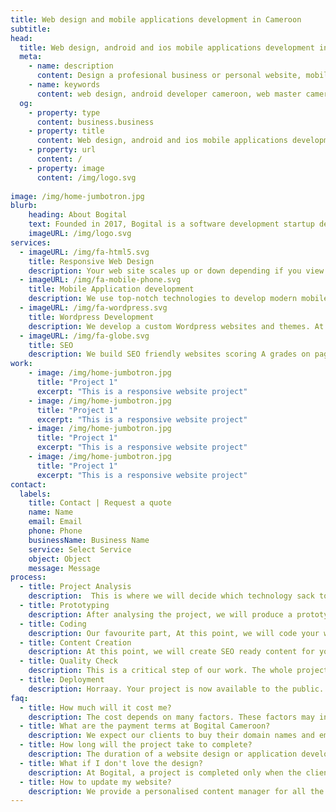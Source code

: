 ```yaml
---
title: Web design and mobile applications development in Cameroon
subtitle:
head:
  title: Web design, android and ios mobile applications development in Cameroon.
  meta:
    - name: description
      content: Design a profesional business or personal website, mobile application with bogital
    - name: keywords
      content: web design, android developer cameroon, web master cameroon, web design company
  og:
    - property: type
      content: business.business
    - property: title
      content: Web design, android and ios mobile applications development in Cameroon.
    - property: url
      content: /
    - property: image
      content: /img/logo.svg
  
image: /img/home-jumbotron.jpg
blurb:
    heading: About Bogital
    text: Founded in 2017, Bogital is a software development startup developing websites and mobile applications in Cameroon. We aim at improving the online presence of Cameroonian businesses with our services.
    imageURL: /img/logo.svg
services:
  - imageURL: /img/fa-html5.svg
    title: Responsive Web Design
    description: Your web site scales up or down depending if you view your website on a small smartphone, tablet or desktop computer. Responsive web design enhances the user experience, especially on mobile phones. All our web designs are responsive at Bogital.
  - imageURL: /img/fa-mobile-phone.svg
    title: Mobile Application development
    description: We use top-notch technologies to develop modern mobile applications across ios and android. We will follow your mobile application project throughout its lifespan.
  - imageURL: /img/fa-wordpress.svg
    title: Wordpress Development
    description: We develop a custom Wordpress websites and themes. At bogital, We will build your Wordpress site from scratch giving you the unique web design you deserve.
  - imageURL: /img/fa-globe.svg
    title: SEO
    description: We build SEO friendly websites scoring A grades on page test. This will help rank Your website on search engines like google and bing more rapidly.
work:
    - image: /img/home-jumbotron.jpg
      title: "Project 1"
      excerpt: "This is a responsive website project"
    - image: /img/home-jumbotron.jpg
      title: "Project 1"
      excerpt: "This is a responsive website project"
    - image: /img/home-jumbotron.jpg
      title: "Project 1"
      excerpt: "This is a responsive website project"
    - image: /img/home-jumbotron.jpg
      title: "Project 1"
      excerpt: "This is a responsive website project"
contact:
  labels:
    title: Contact | Request a quote
    name: Name
    email: Email
    phone: Phone
    businessName: Business Name
    service: Select Service
    object: Object
    message: Message
process:
  - title: Project Analysis
    description:  This is where we will decide which technology sack to use for your web design or mobile application project.  Project analysis can take up to 3 days.
  - title: Prototyping
    description: After analysing the project, we will produce a prototype of the project that will be validated by the client before we go further. Prototyping can take up to two weeks to complete.
  - title: Coding
    description: Our favourite part, At this point, we will code your website/application to life. This part could take up to two weeks depending on the size of the project.
  - title: Content Creation
    description: At this point, we will create SEO ready content for your website/application. Here we will need all the documentation the client can provide to us.
  - title: Quality Check
    description: This is a critical step of our work. The whole project is thouroughly reviewed before deployment.
  - title: Deployment
    description: Horraay. Your project is now available to the public.
faq:
  - title: How much will it cost me?
    description: The cost depends on many factors. These factors may include; the number of pages, technologies used in the backend, hosting, private emails, design complexity, client skills etc... Write to us directly from our rapid contact form or call us (696835158) directly.
  - title: What are the payment terms at Bogital Cameroon?
    description: We expect our clients to buy their domain names and email plus 20 000 FCFA before we start designing.  You will pay half of the amount remaining when the web design will be validated. Then complete the payment after project completion.
  - title: How long will the project take to complete?
    description: The duration of a website design or application development depends on the complexity of the project. In general, if you have a deadline, we will work hard to complete before that.
  - title: What if I don't love the design?
    description: At Bogital, a project is completed only when the client is satisfied. If you don't love our web design prototype, we will work with you to improve the design until satisfaction.
  - title: How to update my website?
    description: We provide a personalised content manager for all the web sites we develop at Bogital Cameroon.  This content manager provides a simple interface to update the content of your website.  In addition, we build Wordpress websites which are very easy to customise.
---
```


